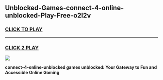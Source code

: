 
## Unblocked-Games-connect-4-online-unblocked-Play-Free-o2l2v
<h3>
<a href="https://premium76.site?title=connect-4-online-unblocked&ref=12A">CLICK TO PLAY</a></h3>
<hr>

<h3>
<a href="https://premium76.site?title=connect-4-online-unblocked&ref=12A">CLICK 2 PLAY</a>
  
</h3>

<a href="https://premium76.site?title=connect-4-online-unblocked&ref=12A"><img src="https://clearcache.store/games.png"></a>


**connect-4-online-unblocked games unblocked: Your Gateway to Fun and Accessible Online Gaming**

